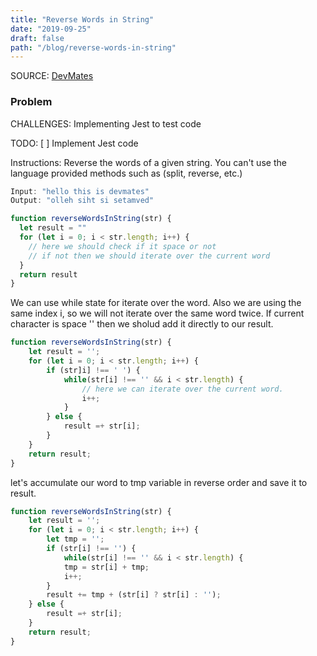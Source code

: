 ```yaml
---
title: "Reverse Words in String"
date: "2019-09-25"
draft: false
path: "/blog/reverse-words-in-string"
---
```


SOURCE: [DevMates](https://devmates.co/solutions/reverse_words_in_string)

### Problem

CHALLENGES: Implementing Jest to test code

TODO: [ ] Implement Jest code

Instructions:
Reverse the words of a given string.
You can't use the language provided methods such as (split, reverse, etc.)

```javascript
Input: "hello this is devmates"
Output: "olleh siht si setamved"
```

```javascript
function reverseWordsInString(str) {
  let result = ""
  for (let i = 0; i < str.length; i++) {
    // here we should check if it space or not
    // if not then we should iterate over the current word
  }
  return result
}
```

We can use while state for iterate over the word. Also we are using the same index i, so we will not iterate over the same word twice. If current character is space '' then we sholud add it directly to our result.

```javascript
function reverseWordsInString(str) {
    let result = '';
    for (let i = 0; i < str.length; i++) {
        if (str]i] !== ' ') {
            while(str[i] !== '' && i < str.length) {
                // here we can iterate over the current word.
                i++;
            }
        } else {
            result =+ str[i];
        }
    }
    return result;
}

```

let's accumulate our word to tmp variable in reverse order and save it to result.

```javascript
function reverseWordsInString(str) {
    let result = '';
    for (let i = 0; i < str.length; i++) {
        let tmp = '';
        if (str[i] !== '') {
            while(str[i] !== '' && i < str.length) {
            tmp = str[i] + tmp;
            i++;
        }
        result += tmp + (str[i] ? str[i] : '');
    } else {
        result =+ str[i];
    }
    return result;
}
```

